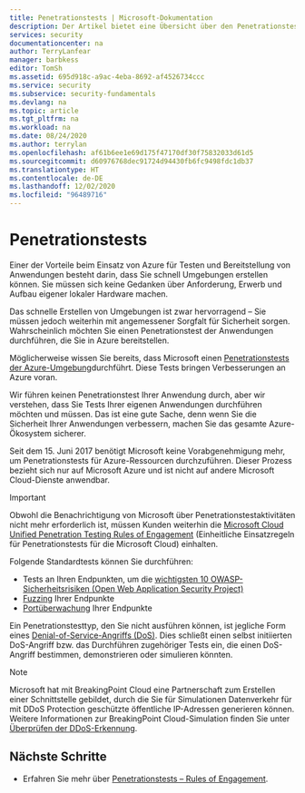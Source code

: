 ```yaml
---
title: Penetrationstests | Microsoft-Dokumentation
description: Der Artikel bietet eine Übersicht über den Penetrationstestprozess und darüber, wie Sie Penetrationstests Ihrer in der Azure-Infrastruktur ausgeführten App durchführen können.
services: security
documentationcenter: na
author: TerryLanfear
manager: barbkess
editor: TomSh
ms.assetid: 695d918c-a9ac-4eba-8692-af4526734ccc
ms.service: security
ms.subservice: security-fundamentals
ms.devlang: na
ms.topic: article
ms.tgt_pltfrm: na
ms.workload: na
ms.date: 08/24/2020
ms.author: terrylan
ms.openlocfilehash: af61b6ee1e69d175f47170df30f75832033d61d5
ms.sourcegitcommit: d60976768dec91724d94430fb6fc9498fdc1db37
ms.translationtype: HT
ms.contentlocale: de-DE
ms.lasthandoff: 12/02/2020
ms.locfileid: "96489716"
---
```

# <a name="penetration-testing"></a>Penetrationstests

Einer der Vorteile beim Einsatz von Azure für Testen und Bereitstellung von Anwendungen besteht darin, dass Sie schnell Umgebungen erstellen können. Sie müssen sich keine Gedanken über Anforderung, Erwerb und Aufbau eigener lokaler Hardware machen.

Das schnelle Erstellen von Umgebungen ist zwar hervorragend – Sie müssen jedoch weiterhin mit angemessener Sorgfalt für Sicherheit sorgen. Wahrscheinlich möchten Sie einen Penetrationstest der Anwendungen durchführen, die Sie in Azure bereitstellen.

Möglicherweise wissen Sie bereits, dass Microsoft einen [Penetrationstests der Azure-Umgebung](https://gallery.technet.microsoft.com/Cloud-Red-Teaming-b837392e)durchführt. Diese Tests bringen Verbesserungen an Azure voran.

Wir führen keinen Penetrationstest Ihrer Anwendung durch, aber wir verstehen, dass Sie Tests Ihrer eigenen Anwendungen durchführen möchten und müssen. Das ist eine gute Sache, denn wenn Sie die Sicherheit Ihrer Anwendungen verbessern, machen Sie das gesamte Azure-Ökosystem sicherer.

Seit dem 15. Juni 2017 benötigt Microsoft keine Vorabgenehmigung mehr, um Penetrationstests für Azure-Ressourcen durchzuführen. Dieser Prozess bezieht sich nur auf Microsoft Azure und ist nicht auf andere Microsoft Cloud-Dienste anwendbar.

>[!IMPORTANT]
>Obwohl die Benachrichtigung von Microsoft über Penetrationstestaktivitäten nicht mehr erforderlich ist, müssen Kunden weiterhin die [Microsoft Cloud Unified Penetration Testing Rules of Engagement](https://technet.microsoft.com/mt784683) (Einheitliche Einsatzregeln für Penetrationstests für die Microsoft Cloud) einhalten.

Folgende Standardtests können Sie durchführen:

* Tests an Ihren Endpunkten, um die [wichtigsten 10 OWASP-Sicherheitsrisiken (Open Web Application Security Project)](https://www.owasp.org/index.php/Category:OWASP_Top_Ten_Project)
* [Fuzzing](https://cloudblogs.microsoft.com/microsoftsecure/2007/09/20/fuzz-testing-at-microsoft-and-the-triage-process/) Ihrer Endpunkte
* [Portüberwachung](https://en.wikipedia.org/wiki/Port_scanner) Ihrer Endpunkte

Ein Penetrationstesttyp, den Sie nicht ausführen können, ist jegliche Form eines [Denial-of-Service-Angriffs (DoS)](https://en.wikipedia.org/wiki/Denial-of-service_attack). Dies schließt einen selbst initiierten DoS-Angriff bzw. das Durchführen zugehöriger Tests ein, die einen DoS-Angriff bestimmen, demonstrieren oder simulieren könnten.

>[!Note]
>Microsoft hat mit BreakingPoint Cloud eine Partnerschaft zum Erstellen einer Schnittstelle gebildet, durch die Sie für Simulationen Datenverkehr für mit DDoS Protection geschützte öffentliche IP-Adressen generieren können. Weitere Informationen zur BreakingPoint Cloud-Simulation finden Sie unter [Überprüfen der DDoS-Erkennung](../../ddos-protection/manage-ddos-protection.md#validate-and-test).

## <a name="next-steps"></a>Nächste Schritte

* Erfahren Sie mehr über [Penetrationstests – Rules of Engagement](https://www.microsoft.com/msrc/pentest-rules-of-engagement?rtc=2).